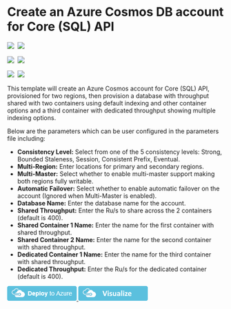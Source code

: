 # Create an Azure Cosmos DB account for Core (SQL) API

<IMG SRC="https://azurequickstartsservice.blob.core.windows.net/badges/101-cosmosdb-sql/PublicLastTestDate.svg" />&nbsp;
<IMG SRC="https://azurequickstartsservice.blob.core.windows.net/badges/101-cosmosdb-sql/PublicDeployment.svg" />&nbsp;

<IMG SRC="https://azurequickstartsservice.blob.core.windows.net/badges/101-cosmosdb-sql/FairfaxLastTestDate.svg" />&nbsp;
<IMG SRC="https://azurequickstartsservice.blob.core.windows.net/badges/101-cosmosdb-sql/FairfaxDeployment.svg" />&nbsp;

<IMG SRC="https://azurequickstartsservice.blob.core.windows.net/badges/101-cosmosdb-sql/BestPracticeResult.svg" />&nbsp;
<IMG SRC="https://azurequickstartsservice.blob.core.windows.net/badges/101-cosmosdb-sql/CredScanResult.svg" />&nbsp;

This template will create an Azure Cosmos account for Core (SQL) API, provisioned for two regions, then provision a database with throughput shared with two containers using default indexing and other container options and a third container with dedicated throughput showing multiple indexing options.

Below are the parameters which can be user configured in the parameters file including:

- **Consistency Level:** Select from one of the 5 consistency levels: Strong, Bounded Staleness, Session, Consistent Prefix, Eventual.
- **Multi-Region:** Enter locations for primary and secondary regions.
- **Multi-Master:** Select whether to enable multi-master support making both regions fully writable.
- **Automatic Failover:** Select whether to enable automatic failover on the account (Ignored when Multi-Master is enabled).
- **Database Name:** Enter the database name for the account.
- **Shared Throughput:** Enter the Ru/s to share across the 2 containers (default is 400).
- **Shared Container 1 Name:** Enter the name for the first container with shared throughput.
- **Shared Container 2 Name:** Enter the name for the second container with shared throughput.
- **Dedicated Container 1 Name:** Enter the name for the third container with shared throughput.
- **Dedicated Throughput:** Enter the Ru/s for the dedicated container (default is 400).

<a href="https://portal.azure.com/#create/Microsoft.Template/uri/https%3A%2F%2Fraw.githubusercontent.com%2FAzure%2Fazure-quickstart-templates%2Fmaster%2F101-cosmosdb-sql%2Fazuredeploy.json" target="_blank">
    <img src="https://raw.githubusercontent.com/Azure/azure-quickstart-templates/master/1-CONTRIBUTION-GUIDE/images/deploytoazure.png"/>
</a>
<a href="http://armviz.io/#/?load=https%3A%2F%2Fraw.githubusercontent.com%2FAzure%2Fazure-quickstart-templates%2Fmaster%2F101-cosmosdb-sql%2Fazuredeploy.json" target="_blank">
    <img src="https://raw.githubusercontent.com/Azure/azure-quickstart-templates/master/1-CONTRIBUTION-GUIDE/images/visualizebutton.png"/>
</a>
